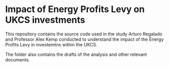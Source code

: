 # Impact of Energy Profits Levy on UKCS investments

This repository contains the source code used in the study Arturo Regalado and Professor Alex Kemp conducted to understand the impact of the Energy Profits Levy in investemtns within the UKCS.

The folder also contains the drafts of the analysis and other relevant documents. 

